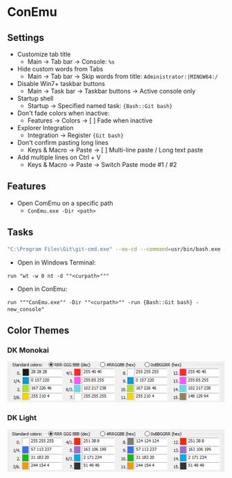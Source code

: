 # ConEmu

## Settings

 - Customize tab title
   - Main → Tab bar → Console: `%s`
 - Hide custom words from Tabs
   - Main → Tab bar → Skip words from title: `Administrator:|MINGW64:/`
 - Disable Win7+ taskbar buttons
   - Main → Task bar → Taskbar buttons → Active console only
 - Startup shell
   - Startup → Specified named task: `{Bash::Git bash}`
 - Don't fade colors when inactive:
   - Features → Colors → [ ] Fade when inactive
 - Explorer Integration
   - Integration → Register `{Git bash}`
 - Don't confirm pasting long lines
   - Keys & Macro → Paste → [ ] Multi-line paste / Long text paste
 - Add multiple lines on Ctrl + V
   - Keys & Macro → Paste → Switch Paste mode #1 / #2

## Features

 - Open ComEmu on a specific path
    - ```ConEmu.exe -Dir <path>```

## Tasks

```bash
"C:\Program Files\Git\git-cmd.exe" --no-cd --command=usr/bin/bash.exe -l -i  -new_console:d:D:\projects\dev\ -c "state-all; pause" -new_console:t:"state-all"
```

- Open in Windows Terminal:
```
run "wt -w 0 nt -d ""<curpath>"""
```

- Open in ConEmu:
```
run """ConEmu.exe"" -Dir ""<curpath>"" -run {Bash::Git bash} -new_console"
```

## Color Themes

### DK Monokai

![ConEmu Monokai](conemu-monokai.png)

### DK Light

![ConEmu Light](conemu-light.png)

